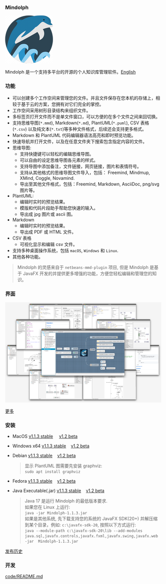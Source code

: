 ### Mindolph

![](../DemoWorkspace/app_30.png)

Mindolph 是一个支持多平台的开源的个人知识库管理软件。[English](../README.md)


### 功能
* 可以创建多个工作空间来管理您的文件。并且文件保存在您本机的存储上，相较于基于云的方案，您拥有对它们完全的掌控。
* 工作空间采用树形目录结构来组织文件。
* 多标签页打开文件而不是单文件窗口，可以方便的在多个文件之间来回切换。
* 支持思维导图(`*.mmd`), Markdown(`*.md`), PlantUML(`*.puml`), CSV 表格(`*.csv`) 以及纯文本(`*.txt`)等多种文件格式，后续还会支持更多格式。
* Markdown 和 PlantUML 代码编辑器语法高亮和即时预览功能。  
* 快速导航并打开文件，以及在任意文件夹下搜索包含指定内容的文件。  
* 思维导图:
	* 支持快捷键可以轻松的编辑思维导图。
	* 可以自由的设定思维导图各元素的样式。
	* 支持导图中添加备注，文件链接，网页链接，图片和表情符号。
	* 支持从其他格式的思维导图文件导入，包括： Freemind, Mindmup, XMind, Coggle, Novamind.
	* 导出至其他文件格式，包括：Freemind, Markdown, AsciiDoc, png/svg 图片等。
* PlantUML:
	* 编辑时实时的预览结果。
	* 模版和代码片段助手帮助您快速的输入。
	* 导出成 jpg 图片或 ascii 图。
* Markdown
	* 编辑时实时的预览结果。
	* 导出成 PDF 或 HTML 文件。
* CSV 表格
	* 可视化显示和编辑 csv 文件。
* 支持多种桌面操作系统，包括 `macOS`, `Windows` 和 `Linux`.
* 其他各种功能。

> Mindolph 的灵感来自于 `netbeans-mmd-plugin` 项目, 但是 Mindolph 是基于 JavaFX 开发的并提供更多增强的功能，方便您轻松编辑和管理您的知识。


### 界面
![](main.png)

[更多](screenshots.md)


### 安装

* MacOS [v1.1.3 stable](https://github.com/mindolph/Mindolph/releases/download/1.1.3-stable/Mindolph-1.1.3.dmg) &nbsp;&nbsp;&nbsp;&nbsp;[v1.2 beta](https://github.com/mindolph/Mindolph/releases/download/1.2-beta/Mindolph-1.2-beta.dmg)

* Windows x64 [v1.1.3 stable](https://github.com/mindolph/Mindolph/releases/download/1.1.3-stable/Mindolph-1.1.3.msi)&nbsp;&nbsp;&nbsp;&nbsp;[v1.2 beta](https://github.com/mindolph/Mindolph/releases/download/1.2-beta/Mindolph-1.2-beta.msi)

* Debian [v1.1.3 stable](https://github.com/mindolph/Mindolph/releases/download/1.1.3-stable/Mindolph-1.1.3.deb)&nbsp;&nbsp;&nbsp;&nbsp;[v1.2 beta](https://github.com/mindolph/Mindolph/releases/download/1.2-beta/Mindolph-1.2-beta.deb)

	> 显示 PlantUML 图需要先安装 graphviz:  
	> `sudo apt install graphviz`

* Fedora [v1.1.3 stable](https://github.com/mindolph/Mindolph/releases/download/1.1.3-stable/Mindolph-1.1.3.rpm)&nbsp;&nbsp;&nbsp;&nbsp;[v1.2 beta](https://github.com/mindolph/Mindolph/releases/download/1.2-beta/Mindolph-1.2-beta.rpm)

* Java Executable(.jar) [v1.1.3 stable](https://github.com/mindolph/Mindolph/releases/download/1.1.3-stable/Mindolph-1.1.3.jar)&nbsp;&nbsp;&nbsp;&nbsp;[v1.2 beta](https://github.com/mindolph/Mindolph/releases/download/1.2-beta/Mindolph-1.2-beta.jar)

	> Java 17 是运行 Mindolph 的最低版本要求.  
	> 如果您在 Linux 上运行:  
	> `java -jar Mindolph-1.1.3.jar`  
	> 如果是其他系统, 先下载支持您的系统的 JavaFX SDK(20+) 并解压缩到某个目录，例如: `c:\javafx-sdk-20`, 按照以下方式运行:   
	> `java --module-path c:\javafx-sdk-20\lib --add-modules 
	> java.sql,javafx.controls,javafx.fxml,javafx.swing,javafx.web -jar 
	> Mindolph-1.1.3.jar`



[发布历史](release_notes.md)


### 开发

[code/README.md](../code/README.md)
